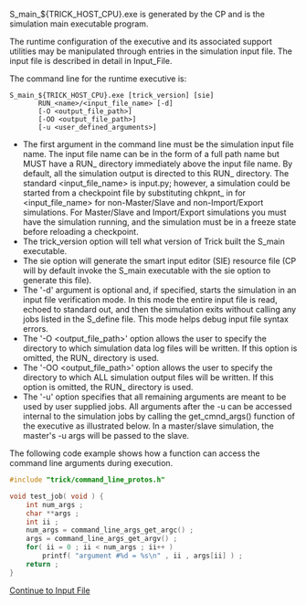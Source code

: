 S_main_${TRICK_HOST_CPU}.exe is generated by the CP and is the simulation main executable program.

The runtime configuration of the executive and its associated support utilities may be manipulated through entries in the simulation input file. The input file is described in detail in Input_File.

The command line for the runtime executive is:

```
S_main_${TRICK_HOST_CPU}.exe [trick_version] [sie]
       RUN_<name>/<input_file_name> [-d]
       [-O <output_file_path>]
       [-OO <output_file_path>]
       [-u <user_defined_arguments>]
```

- The first argument in the command line must be the simulation input file name. The input file name can be in the form of a full path name but MUST have a RUN_<name> directory immediately above the input file name. By default, all the simulation output is directed to this RUN_<name> directory. The standard <input_file_name> is input.py; however, a simulation could be started from a checkpoint file by substituting chkpnt_<time> in for <input_file_name> for non-Master/Slave and non-Import/Export simulations. For Master/Slave and Import/Export simulations you must have the simulation running, and the simulation must be in a freeze state before reloading a checkpoint.
- The trick_version option will tell what version of Trick built the S_main executable.
- The sie option will generate the smart input editor (SIE) resource file (CP will by default invoke the S_main executable with the sie option to generate this file).
- The '-d' argument is optional and, if specified, starts the simulation in an input file verification mode. In this mode the entire input file is read, echoed to standard out, and then the simulation exits without calling any jobs listed in the S_define file. This mode helps debug input file syntax errors.
- The '-O <output_file_path>' option allows the user to specify the directory to which simulation data log files will be written. If this option is omitted, the RUN_<name> directory is used.
- The '-OO <output_file_path>' option allows the user to specify the directory to which ALL simulation output files will be written. If this option is omitted, the RUN_<name> directory is used.
- The '-u' option specifies that all remaining arguments are meant to be used by user supplied jobs. All arguments after the -u can be accessed internal to the simulation jobs by calling the get_cmnd_args() function of the executive as illustrated below. In a master/slave simulation, the master's -u args will be passed to the slave.

The following code example shows how a function can access the command line arguments during execution.

```c++
#include "trick/command_line_protos.h"

void test_job( void ) {
    int num_args ;
    char **args ;
    int ii ;
    num_args = command_line_args_get_argc() ;
    args = command_line_args_get_argv() ;
    for( ii = 0 ; ii < num_args ; ii++ )
        printf( "argument #%d = %s\n" , ii , args[ii] ) ;
    return ;
}
```

[Continue to Input File](Input-File)
